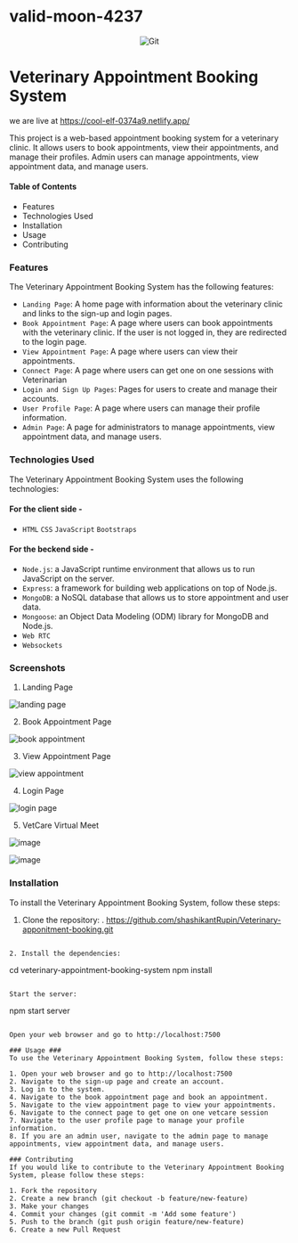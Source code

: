 # valid-moon-4237

<div align="center">
  <img src="https://mdbootstrap.com/img/Photos/new-templates/animal-shelter/logo.png" alt="Git" />
</div>

# Veterinary Appointment Booking System
we are live at https://cool-elf-0374a9.netlify.app/

This project is a web-based appointment booking system for a veterinary clinic. It allows users to book appointments, view their appointments, and manage their profiles. Admin users can manage appointments, view appointment data, and manage users.

#### Table of Contents
- Features
- Technologies Used
- Installation
- Usage
- Contributing

### Features
The Veterinary Appointment Booking System has the following features:

- `Landing Page`: A home page with information about the veterinary clinic and links to the sign-up and login pages.
- `Book Appointment Page`: A page where users can book appointments with the veterinary clinic. If the user is not logged in, they are redirected to the login page.
- `View Appointment Page`: A page where users can view their appointments.
- `Connect Page`: A page where users can get one on one sessions with Veterinarian
- `Login and Sign Up Pages`: Pages for users to create and manage their accounts.
- `User Profile Page`: A page where users can manage their profile information.
- `Admin Page`: A page for administrators to manage appointments, view appointment data, and manage users.

### Technologies Used
The Veterinary Appointment Booking System uses the following technologies:

#### For the client side -
- `HTML` `CSS` `JavaScript` `Bootstraps`

#### For the beckend side -
- `Node.js`: a JavaScript runtime environment that allows us to run JavaScript on the server.
- `Express`: a framework for building web applications on top of Node.js.
- `MongoDB`: a NoSQL database that allows us to store appointment and user data.
- `Mongoose`: an Object Data Modeling (ODM) library for MongoDB and Node.js.
- `Web RTC`
- `Websockets`

### Screenshots

1. Landing Page

![landing page](https://user-images.githubusercontent.com/114161535/229288911-dff994bb-cf78-48cd-a451-ef6d691adf3b.png)

2. Book Appointment Page

![book appointment](https://user-images.githubusercontent.com/114161535/229288926-8396fa11-889b-4b68-9b47-f5ff45cefa46.png)

3. View Appointment Page

![view appointment](https://user-images.githubusercontent.com/114161535/229288939-923f07b7-58ee-4018-ade6-f9846e8d7658.png)

4. Login Page

![login page](https://user-images.githubusercontent.com/114161535/229288950-f027bad5-c64a-4e23-a1d8-38ba8b285ce6.png)

5. VetCare Virtual Meet

![image](https://user-images.githubusercontent.com/114161535/229353448-a7f3c37b-eeac-40ab-8527-cef4d08b686b.png)

![image](https://user-images.githubusercontent.com/114161535/229457696-d5f479ec-160c-4975-a16f-79eb4c883fee.png)



### Installation
To install the Veterinary Appointment Booking System, follow these steps:

1. Clone the repository: .
https://github.com/shashikantRupin/Veterinary-apponitment-booking.git
```

2. Install the dependencies:
```
cd veterinary-appointment-booking-system
npm install
```

Start the server:
```
npm start server
```

Open your web browser and go to http://localhost:7500

### Usage ###
To use the Veterinary Appointment Booking System, follow these steps:

1. Open your web browser and go to http://localhost:7500
2. Navigate to the sign-up page and create an account.
3. Log in to the system.
4. Navigate to the book appointment page and book an appointment.
5. Navigate to the view appointment page to view your appointments.
6. Navigate to the connect page to get one on one vetcare session
7. Navigate to the user profile page to manage your profile information.
8. If you are an admin user, navigate to the admin page to manage appointments, view appointment data, and manage users.

### Contributing
If you would like to contribute to the Veterinary Appointment Booking System, please follow these steps:

1. Fork the repository
2. Create a new branch (git checkout -b feature/new-feature)
3. Make your changes
4. Commit your changes (git commit -m 'Add some feature')
5. Push to the branch (git push origin feature/new-feature)
6. Create a new Pull Request

